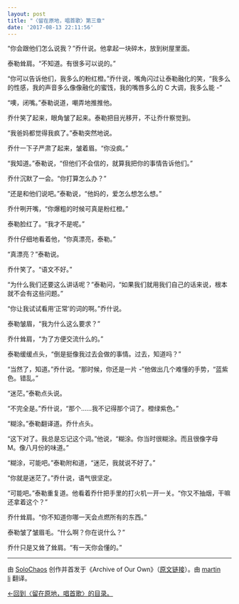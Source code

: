 ```yaml
---
layout: post
title: "〈留在原地，唱首歌〉第三章"
date: '2017-08-13 22:11:56'
---
```



“你会跟他们怎么说我？”乔什说。他拿起一块碎木，放到树屋里面。

泰勒耸肩。“不知道。有很多可以说的。”

“你可以告诉他们，我多么的粉红橙。”乔什说，嘴角闪过让泰勒融化的笑，“我多么的性感，我的声音多么像像融化的蜜饯，我的嘴唇多么的 C 大调，我多么能 -”

“噢，闭嘴。”泰勒说道，嘲弄地推推他。

乔什笑了起来，眼角皱了起来。泰勒把目光移开，不让乔什察觉到。

“我爸妈都觉得我疯了。”泰勒突然地说。

乔什一下子严肃了起来，皱着眉。“你没疯。”

“我知道。”泰勒说，“但他们不会信的，就算我把你的事情告诉他们。”

乔什沉默了一会。“你打算怎么办？”

“还是和他们说吧。”泰勒说，“他妈的，爱怎么想怎么想。”

乔什咧开嘴，“你爆粗的时候可真是粉红橙。”

泰勒脸红了。“我才不是呢。”

乔什仔细地看着他，“你真漂亮，泰勒。”

“真漂亮？”泰勒说。

乔什笑了。“语文不好。”

“为什么我们还要这么讲话呢？”泰勒问，“如果我们就用我们自己的话来说，根本就不会有这些问题。”

“你让我试试看用‘正常’的词的啊。”乔什说。

泰勒皱眉，“我为什么这么要求？”

乔什耸肩，“为了方便交流什么的。”

泰勒缓缓点头，“倒是挺像我过去会做的事情。过去，知道吗？”

“当然了，知道。”乔什说。“那时候，你还是一片 -”他做出几个难懂的手势，“蓝紫色。错乱。”

“迷茫。”泰勒点头说。

“不完全是。”乔什说，“那个……我不记得那个词了。橙绿紫色。”

“糊涂。”泰勒翻译道。乔什点头。

“这下对了。我总是忘记这个词。”他说，“糊涂。你当时很糊涂。而且很像字母 M。像八月份的味道。”

“糊涂，可能吧。”泰勒附和道，“迷茫，我就说不好了。”

“你就是迷茫了。”乔什说，语气很坚定。

“可能吧。”泰勒重复道。他看着乔什把手里的打火机一开一关。“你又不抽烟，干嘛还拿着这个？”

乔什耸肩。“你不知道你哪一天会点燃所有的东西。”

泰勒皱了皱眉毛。“什么啊？你在说什么？”

乔什只是又耸了耸肩。“有一天你会懂的。”

- - - - - -

由 [SoloChaos](http://archiveofourown.org/users/SoloChaos/pseuds/SoloChaos) 创作并首发于《Archive of Our Own》（[原文链接](http://archiveofourown.org/works/1822504?view_adult=true)）。由 [martin li](https://twitter.com/mavorites) 翻译。

[←回到〈留在原地，唱首歌〉的目录。](http://www.talklate.org/dun4real/stay-in-place-sing-a-chorus-zhs)


